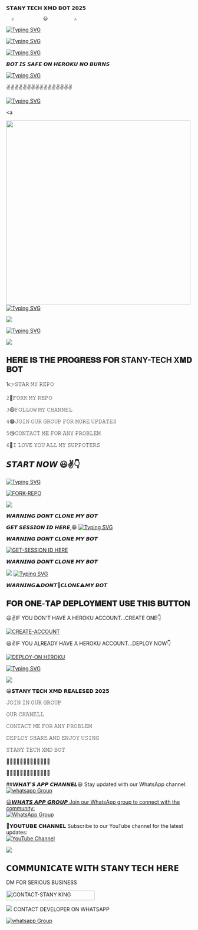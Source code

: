    𝗦𝗧𝗔𝗡𝗬 𝗧𝗘𝗖𝗛 𝗫𝗠𝗗 𝗕𝗢𝗧 𝟮𝟬𝟮𝟱

      ⚠️           😃          ⚠️

<a href="https://git.io/typing-svg"><img src="https://readme-typing-svg.demolab.com?font=Fira+code&pause=10000&color=FFFF00&background=B61662&width=435&lines=DEPLOY+AND+ENJOY+USING+STANY-TECHXMD+;DEVELOPED+BY+%C2%A9STANY-TECH+;SON+OF+YESSER-MD+OWNER" alt="Typing SVG" /></a>

[![Typing SVG](https://readme-typing-svg.herokuapp.com?font=Rockstar-ExtraBold&size=50&pause=10000&color=FFFF00&lines=true&vCenter=true&width=815&height=100&lines=ON+AIR+𝟮𝟬𝟮𝟱+©STANLEY😃✌️)](https://git.io/typing-svg) 



<a
   src="https://i.imgur.com/dBaSKWF.gif" height="90" width="100%">



[![Typing SVG](https://readme-typing-svg.herokuapp.com?font=Rockstar-ExtraBold&size=50&pause=7000&color=FF0000&lines=true&vCenter=true&width=815&height=100&lines=STANY-TECH-XMD+🇹🇿+𝟮𝟬𝟮𝟱)](https://git.io/typing-svg)  

𝘽𝙊𝙏 𝙄𝙎 𝙎𝘼𝙁𝙀 𝙊𝙉 𝙃𝙀𝙍𝙊𝙆𝙐 𝙉𝙊 𝘽𝙐𝙍𝙉𝙎


[![Typing SVG](https://readme-typing-svg.herokuapp.com?font=Rockstar-ExtraBold&size=50&pause=6000&color=FFFF00&lines=true&vCenter=true&width=815&height=100&lines=DEVELOPER-STANLEY+🇹🇿+𝟮𝟬𝟮𝟱)](https://git.io/typing-svg) 


✌️✌️✌️✌️✌️✌️✌️✌️✌️✌️✌️✌️✌️✌️✌️✌️



[![Typing SVG](https://readme-typing-svg.herokuapp.com?font=Rockstar-ExtraBold&size=50&pause=6000&color=RRGGBB&lines=true&vCenter=true&width=815&height=100&lines=DEVELOPER-STANLEY+🇹🇿+𝟮𝟬𝟮𝟱)](https://git.io/typing-svg) 

 <a 

<p align="centre"><img src="https://files.catbox.moe/c4svxo.jpg" width="500" heigh

[![Typing SVG](https://readme-typing-svg.herokuapp.com?font=Rockstar-ExtraBold&size=50&pause=4000&color=00FF00&lines=true&vCenter=true&width=815&height=100&lines=𝗦𝗧𝗔𝗡𝗬-𝗧𝗘𝗖𝗛+𝗫𝐌𝐃+✌️+𝟮𝟬𝟮𝟱)](https://git.io/typing-svg) 

<a><img src='https://i.imgur.com/LyHic3i.gif'/></a>

[![Typing SVG](https://readme-typing-svg.herokuapp.com?font=Rockstar-ExtraBold&size=50&pause=4000&color=RRGGBB&lines=true&vCenter=true&width=815&height=100&lines=DEVELOPER-STANLEY+🇹🇿+𝟮𝟬𝟮𝟱)](https://git.io/typing-svg) 

<a><img src='https://i.imgur.com/LyHic3i.gif'/></a>

## 𝐇𝐄𝐑𝐄 𝐈𝐒 𝐓𝐇𝐄 𝐏𝐑𝐎𝐆𝐑𝐄𝐒𝐒 𝐅𝐎𝐑 STANY-TECH X𝐌𝐃 𝐁𝐎𝐓 

1👉𝚂𝚃𝙰𝚁 𝙼𝚈 𝚁𝙴𝙿𝙾

𝟸🌝𝙵𝙾𝚁𝙺 𝙼𝚈 𝚁𝙴𝙿𝙾

𝟹😃𝙵𝙾𝙻𝙻𝙾𝚆 𝙼𝚈 𝙲𝙷𝙰𝙽𝙽𝙴𝙻

𝟺😁𝙹𝙾𝙸𝙽 𝙾𝚄𝚁 𝙶𝚁𝙾𝚄𝙿 𝙵𝙾𝚁 𝙼𝙾𝚁𝙴 𝚄𝙿𝙳𝙰𝚃𝙴𝚂

𝟻😘𝙲𝙾𝙽𝚃𝙰𝙲𝚃 𝙼𝙴 𝙵𝙾𝚁 𝙰𝙽𝚈 𝙿𝚁𝙾𝙱𝙻𝙴𝙼

𝟼🙏𝙸 𝙻𝙾𝚅𝙴 𝚈𝙾𝚄 𝙰𝙻𝙻 𝙼𝚈 𝚂𝚄𝙿𝙿𝙾𝚃𝙴𝚁𝚂


## 𝙎𝙏𝘼𝙍𝙏 𝙉𝙊𝙒 😃✌️👇

  
[![Typing SVG](https://readme-typing-svg.herokuapp.com?font=Rockstar-ExtraBold&color=green&lines=𝗙𝗢𝗥𝗞+𝗔𝗡𝗗+𝗦𝗧𝗔𝗥+𝗥𝗘𝗣𝗢)](https://git.io/typing-svg)
 

  
   
   <a href="https://github.com/Stanking11/STANY-TECH-XMD/fork"><img title="FORK-REPO" src="https://img.shields.io/badge/FORK-REPO-h?color=blue&style=for-the-badge&logo=github"/></a></p>


<a><img src='https://i.imgur.com/LyHic3i.gif'/></a>

𝙒𝘼𝙍𝙉𝙄𝙉𝙂 𝘿𝙊𝙉𝙏 𝘾𝙇𝙊𝙉𝙀 𝙈𝙔 𝘽𝙊𝙏
 
 𝙂𝙀𝙏 𝙎𝙀𝙎𝙎𝙄𝙊𝙉 𝙄𝘿 𝙃𝙀𝙍𝙀,😁
[![Typing SVG](https://readme-typing-svg.herokuapp.com?font=Rockstar-ExtraBold&color=red&lines=𝗦𝗘𝗦𝗦𝗜𝗢𝗡+𝗜𝗗+𝗦𝗜𝗧𝗘+𝗜𝗦+𝗛𝗘𝗥𝗘)](https://git.io/typing-svg)
 
𝙒𝘼𝙍𝙉𝙄𝙉𝙂 𝘿𝙊𝙉𝙏 𝘾𝙇𝙊𝙉𝙀 𝙈𝙔 𝘽𝙊𝙏

  <a href="https://enzo-md-sessions-generator-2.onrender.com/pair"><img title="GET-SESSION ID HERE" src="https://img.shields.io/badge/GET-SESSION ID HERE-h?color=blue&style=for-the-badge&logo=java"/></a></p>

𝙒𝘼𝙍𝙉𝙄𝙉𝙂 𝘿𝙊𝙉𝙏 𝘾𝙇𝙊𝙉𝙀 𝙈𝙔 𝘽𝙊𝙏
  
  <a><img src='https://i.imgur.com/LyHic3i.gif'/></a>
[![Typing SVG](https://readme-typing-svg.herokuapp.com?font=Rockstar-ExtraBold&color=red&lines=𝐃𝐄𝐏𝐋𝐎𝐘+𝐎𝐍+𝐇𝐄𝐑𝐎𝐊𝐔)](https://git.io/typing-svg)


 𝙒𝘼𝙍𝙉𝙄𝙉𝙂⚠️𝘿𝙊𝙉𝙏🚫𝘾𝙇𝙊𝙉𝙀⚠️𝙈𝙔 𝘽𝙊𝙏

 
## 𝐅𝐎𝐑 𝐎𝐍𝐄-𝐓𝐀𝐏 𝐃𝐄𝐏𝐋𝐎𝐘𝐌𝐄𝐍𝐓 𝐔𝐒𝐄 𝐓𝐇𝐈𝐒 𝐁𝐔𝐓𝐓𝐎𝐍

 😃✌️IF YOU DON'T HAVE A HEROKU ACCOUNT...CREATE ONE👇
   

   <a href="https://signup.heroku.com/"><img title="CREATE-ACCOUNT" src="https://img.shields.io/badge/CREATE-ACCOUNT-h?color=purple&style=for-the-badge&logo=heroku"/></a></p>

😃✌️IF YOU ALREADY HAVE A HEROKU ACCOUNT...DEPLOY NOW👇

<a href="https://dashboard.heroku.com/new?template=https://github.com/Stanking11/STANY-TECH-XMD"><img title="DEPLOY-ON HEROKU" src="https://img.shields.io/badge/DEPLOY-ON HEROKU-h?color=purple&style=for-the-badge&logo=heroku"/></a>

 
 [![Typing SVG](https://readme-typing-svg.herokuapp.com?font=Rockstar-ExtraBold&size=30&pause=800&color=0000FF&center=true&vCenter=true&width=815&height=60&lines=▭+▬+▭+▬+▭+▬+▭+▬+▭+▬+▭)](https://git.io/typing-svg) 

<a><img src='https://i.imgur.com/LyHic3i.gif'/></a>

😁𝗦𝗧𝗔𝗡𝗬 𝗧𝗘𝗖𝗛 𝗫𝗠𝗗 𝗥𝗘𝗔𝗟𝗘𝗦𝗘𝗗 𝟮𝟬𝟮𝟱

𝙹𝙾𝙸𝙽 𝙸𝙽 𝙾𝚄𝚁 𝙶𝚁𝙾𝚄𝙿

𝙾𝚄𝚁 𝙲𝙷𝙰𝙽𝙴𝙻𝙻

𝙲𝙾𝙽𝚃𝙰𝙲𝚃 𝙼𝙴 𝙵𝙾𝚁 𝙰𝙽𝚈 𝙿𝚁𝙾𝙱𝙻𝙴𝙼

𝙳𝙴𝙿𝙻𝙾𝚈 𝚂𝙷𝙰𝚁𝙴 𝙰𝙽𝙳 𝙴𝙽𝙹𝙾𝚈 𝚄𝚂𝙸𝙽𝙶

𝚂𝚃𝙰𝙽𝚈 𝚃𝙴𝙲𝙷 𝚇𝙼𝙳 𝙱𝙾𝚃

🚙🚙🚙🚙🚙🚙🚙🚙🚙🚙🚙🚙🚙

🚗🚗🚗🚗🚗🚗🚗🚗🚗🚗🚗🚗🚗

##𝙒𝙃𝘼𝙏'𝙎 𝘼𝙋𝙋 𝘾𝙃𝘼𝙉𝙉𝙀𝙇😃
Stay updated with our WhatsApp channel:<A href="https://whatsapp.com/channel/0029VaxKouY7tkj8NiPg0t45" target="_blank">
    <img alt="whatsapp Group" src="https://img.shields.io/badge/ STANY-TECH CHANNEL -25D366?style=for-the-badge&logo=whatsapp&logoColor=white" />

😃𝙒𝙃𝘼𝙏𝙎 𝘼𝙋𝙋 𝙂𝙍𝙊𝙐𝙋
Join our WhatsApp group to connect with the community:  
[![WhatsApp Group](https://img.shields.io/badge/Join%20WhatsApp-Group-green+yellow?style=for-the-badge)](https://chat.whatsapp.com/EqfFoV8zm7hGTux2P4nmbN)  

💪𝗬𝗢𝗨𝗧𝗨𝗕𝗘 𝗖𝗛𝗔𝗡𝗡𝗘𝗟 
Subscribe to our YouTube channel for the latest updates:  
[![YouTube Channel](https://img.shields.io/badge/YouTube-Subscribe-red?style=for-the-badge)](https://youtube.com/@stanleytechnology?si=jQO3LPtvE92aw4fi)

<a><img src='https://i.imgur.com/LyHic3i.gif'/></a>

## 𝗖𝗢𝗠𝗠𝗨𝗡𝗜𝗖𝗔𝗧𝗘 𝗪𝗜𝗧𝗛 𝗦𝗧𝗔𝗡𝗬 𝗧𝗘𝗖𝗛 𝗛𝗘𝗥𝗘
  DM FOR SERIOUS BUSINESS

   <a href="https://wa.link/0jgic1"><img title="CONTACT-STANY KING" src="https://img.shields.io/badge/CONTACT-𝗦𝗧𝗔𝗡𝗬 𝗞𝗜𝗡𝗚-H? color=yellow+green&style=for-the-badge&logo=audi" width="240" height="25.25"/></a></p>

<a><img src='https://i.imgur.com/LyHic3i.gif'/></a>
CONTACT DEVELOPER ON WHATSAPP 

<a href="https://wa.link/m6nj8d" target="_blank">
    <img alt="whatsapp Group" src="https://img.shields.io/badge/STANY TECH contact -25D366?style=for-the-badge&logo=whatsapp&logoColor=white" />

